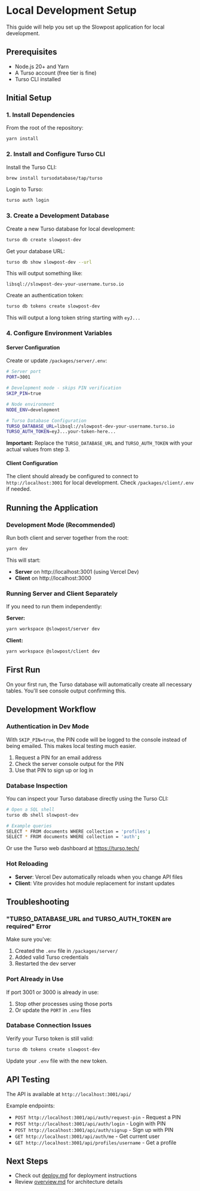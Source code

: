 # Local Development Setup

This guide will help you set up the Slowpost application for local development.

## Prerequisites

- Node.js 20+ and Yarn
- A Turso account (free tier is fine)
- Turso CLI installed

## Initial Setup

### 1. Install Dependencies

From the root of the repository:

```bash
yarn install
```

### 2. Install and Configure Turso CLI

Install the Turso CLI:

```bash
brew install tursodatabase/tap/turso
```

Login to Turso:

```bash
turso auth login
```

### 3. Create a Development Database

Create a new Turso database for local development:

```bash
turso db create slowpost-dev
```

Get your database URL:

```bash
turso db show slowpost-dev --url
```

This will output something like:
```
libsql://slowpost-dev-your-username.turso.io
```

Create an authentication token:

```bash
turso db tokens create slowpost-dev
```

This will output a long token string starting with `eyJ...`

### 4. Configure Environment Variables

#### Server Configuration

Create or update `/packages/server/.env`:

```bash
# Server port
PORT=3001

# Development mode - skips PIN verification
SKIP_PIN=true

# Node environment
NODE_ENV=development

# Turso Database Configuration
TURSO_DATABASE_URL=libsql://slowpost-dev-your-username.turso.io
TURSO_AUTH_TOKEN=eyJ...your-token-here...
```

**Important:** Replace the `TURSO_DATABASE_URL` and `TURSO_AUTH_TOKEN` with your actual values from step 3.

#### Client Configuration

The client should already be configured to connect to `http://localhost:3001` for local development. Check `/packages/client/.env` if needed.

## Running the Application

### Development Mode (Recommended)

Run both client and server together from the root:

```bash
yarn dev
```

This will start:
- **Server** on http://localhost:3001 (using Vercel Dev)
- **Client** on http://localhost:3000

### Running Server and Client Separately

If you need to run them independently:

**Server:**
```bash
yarn workspace @slowpost/server dev
```

**Client:**
```bash
yarn workspace @slowpost/client dev
```

## First Run

On your first run, the Turso database will automatically create all necessary tables. You'll see console output confirming this.

## Development Workflow

### Authentication in Dev Mode

With `SKIP_PIN=true`, the PIN code will be logged to the console instead of being emailed. This makes local testing much easier.

1. Request a PIN for an email address
2. Check the server console output for the PIN
3. Use that PIN to sign up or log in

### Database Inspection

You can inspect your Turso database directly using the Turso CLI:

```bash
# Open a SQL shell
turso db shell slowpost-dev

# Example queries
SELECT * FROM documents WHERE collection = 'profiles';
SELECT * FROM documents WHERE collection = 'auth';
```

Or use the Turso web dashboard at https://turso.tech/

### Hot Reloading

- **Server**: Vercel Dev automatically reloads when you change API files
- **Client**: Vite provides hot module replacement for instant updates

## Troubleshooting

### "TURSO_DATABASE_URL and TURSO_AUTH_TOKEN are required" Error

Make sure you've:
1. Created the `.env` file in `/packages/server/`
2. Added valid Turso credentials
3. Restarted the dev server

### Port Already in Use

If port 3001 or 3000 is already in use:

1. Stop other processes using those ports
2. Or update the `PORT` in `.env` files

### Database Connection Issues

Verify your Turso token is still valid:

```bash
turso db tokens create slowpost-dev
```

Update your `.env` file with the new token.

## API Testing

The API is available at `http://localhost:3001/api/`

Example endpoints:
- `POST http://localhost:3001/api/auth/request-pin` - Request a PIN
- `POST http://localhost:3001/api/auth/login` - Login with PIN
- `POST http://localhost:3001/api/auth/signup` - Sign up with PIN
- `GET http://localhost:3001/api/auth/me` - Get current user
- `GET http://localhost:3001/api/profiles/username` - Get a profile

## Next Steps

- Check out [deploy.md](./deploy.md) for deployment instructions
- Review [overview.md](./overview.md) for architecture details
